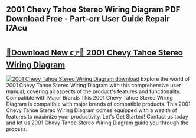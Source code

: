 ## 2001 Chevy Tahoe Stereo Wiring Diagram PDF Download Free - Part-crr User Guide Repair I7Acu

# <h2><a href="http://dfqmtxt.blite.top/?on=2001+Chevy+Tahoe+Stereo+Wiring+Diagram">🔗Download New 👉🔴 2001 Chevy Tahoe Stereo Wiring Diagram</a></h2>

[![2001 Chevy Tahoe Stereo Wiring Diagram download](https://i.imgur.com/lujVjoI.png)](http://dfqmtxt.blite.top/?on=2001+Chevy+Tahoe+Stereo+Wiring+Diagram)
Explore the world of 2001 Chevy Tahoe Stereo Wiring Diagram with this comprehensive user manual, covering all aspects of the product's features and functionality. Compatible with Major Brands This 2001 Chevy Tahoe Stereo Wiring Diagram is compatible with major brands of compatible products. This 2001 Chevy Tahoe Stereo Wiring Diagram comes equipped with a wealth of features to maximize your productivity. Let's Get Started! Contact us today and let us 2001 Chevy Tahoe Stereo Wiring Diagram guide you through the process.

